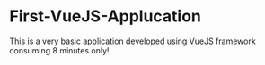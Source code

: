 # First-VueJS-Applucation
This is a very basic application developed using VueJS framework consuming 8 minutes only!

